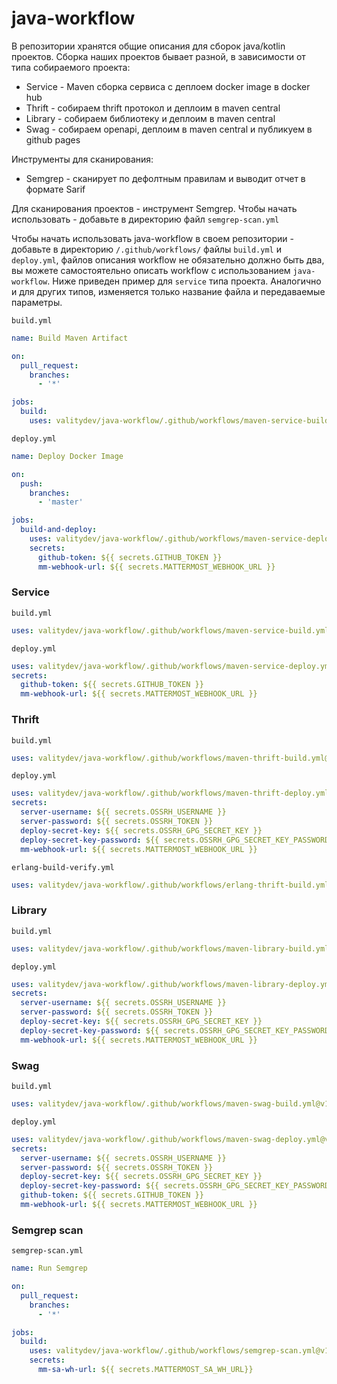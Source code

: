 # java-workflow

В репозитории хранятся общие описания для сборок java/kotlin проектов.
Сборка наших проектов бывает разной, в зависимости от типа собираемого проекта:
 - Service - Maven сборка сервиса с деплоем docker image в docker hub
 - Thrift  - собираем thrift протокол и деплоим в maven central
 - Library - собираем библиотеку и деплоим в maven central
 - Swag    - собираем openapi, деплоим в maven central и публикуем в github pages

 Инструменты для сканирования:
 - Semgrep - сканирует по дефолтным правилам и выводит отчет в формате Sarif

Для сканирования проектов - инструмент Semgrep.
Чтобы начать использовать - добавьте в директорию файл `semgrep-scan.yml`
 
Чтобы начать использовать java-workflow в своем репозитории - добавьте в директорию `/.github/workflows/` файлы
`build.yml` и `deploy.yml`, файлов описания workflow не обязательно должно быть два, вы можете самостоятельно описать workflow с использованием `java-workflow`.
Ниже приведен пример для `service` типа проекта. Аналогично и для других типов, изменяется только название файла и передаваемые параметры.

`build.yml`
```yaml
name: Build Maven Artifact

on:
  pull_request:
    branches:
      - '*'

jobs:
  build:
    uses: valitydev/java-workflow/.github/workflows/maven-service-build.yml@v1
```
`deploy.yml`
```yaml
name: Deploy Docker Image

on:
  push:
    branches:
      - 'master'

jobs:
  build-and-deploy:
    uses: valitydev/java-workflow/.github/workflows/maven-service-deploy.yml@v1
    secrets:
      github-token: ${{ secrets.GITHUB_TOKEN }}
      mm-webhook-url: ${{ secrets.MATTERMOST_WEBHOOK_URL }}
```

### Service
`build.yml`
```yaml
uses: valitydev/java-workflow/.github/workflows/maven-service-build.yml@v1
```
`deploy.yml`
```yaml
uses: valitydev/java-workflow/.github/workflows/maven-service-deploy.yml@v1
secrets:
  github-token: ${{ secrets.GITHUB_TOKEN }}
  mm-webhook-url: ${{ secrets.MATTERMOST_WEBHOOK_URL }}
```
### Thrift
`build.yml`
```yaml
uses: valitydev/java-workflow/.github/workflows/maven-thrift-build.yml@v1
```
`deploy.yml`
```yaml
uses: valitydev/java-workflow/.github/workflows/maven-thrift-deploy.yml@v1
secrets:
  server-username: ${{ secrets.OSSRH_USERNAME }}
  server-password: ${{ secrets.OSSRH_TOKEN }}
  deploy-secret-key: ${{ secrets.OSSRH_GPG_SECRET_KEY }}
  deploy-secret-key-password: ${{ secrets.OSSRH_GPG_SECRET_KEY_PASSWORD }}
  mm-webhook-url: ${{ secrets.MATTERMOST_WEBHOOK_URL }}
```
`erlang-build-verify.yml`
```yaml
uses: valitydev/java-workflow/.github/workflows/erlang-thrift-build.yml@v1
```
### Library
`build.yml`
```yaml
uses: valitydev/java-workflow/.github/workflows/maven-library-build.yml@v1
```
`deploy.yml`
```yaml
uses: valitydev/java-workflow/.github/workflows/maven-library-deploy.yml@v1
secrets:
  server-username: ${{ secrets.OSSRH_USERNAME }}
  server-password: ${{ secrets.OSSRH_TOKEN }}
  deploy-secret-key: ${{ secrets.OSSRH_GPG_SECRET_KEY }}
  deploy-secret-key-password: ${{ secrets.OSSRH_GPG_SECRET_KEY_PASSWORD }}
  mm-webhook-url: ${{ secrets.MATTERMOST_WEBHOOK_URL }}
```
### Swag
`build.yml`
```yaml
uses: valitydev/java-workflow/.github/workflows/maven-swag-build.yml@v1
```
`deploy.yml`
```yaml
uses: valitydev/java-workflow/.github/workflows/maven-swag-deploy.yml@v1
secrets:
  server-username: ${{ secrets.OSSRH_USERNAME }}
  server-password: ${{ secrets.OSSRH_TOKEN }}
  deploy-secret-key: ${{ secrets.OSSRH_GPG_SECRET_KEY }}
  deploy-secret-key-password: ${{ secrets.OSSRH_GPG_SECRET_KEY_PASSWORD }}
  github-token: ${{ secrets.GITHUB_TOKEN }}
  mm-webhook-url: ${{ secrets.MATTERMOST_WEBHOOK_URL }}
```

### Semgrep scan
`semgrep-scan.yml`
```yaml
name: Run Semgrep

on:
  pull_request:
    branches:
      - '*'

jobs:
  build:
    uses: valitydev/java-workflow/.github/workflows/semgrep-scan.yml@v1
    secrets:
      mm-sa-wh-url: ${{ secrets.MATTERMOST_SA_WH_URL}}
```